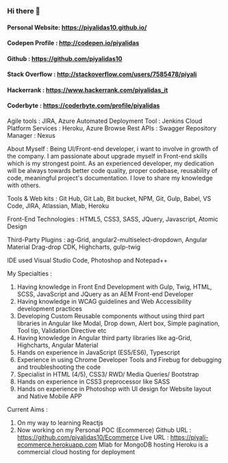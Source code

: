 ### Hi there 👋

#### Personal Website: https://piyalidas10.github.io/
#### Codepen Profile : http://codepen.io/piyalidas 
#### Github : https://github.com/piyalidas10
#### Stack Overflow : http://stackoverflow.com/users/7585478/piyali
#### Hackerrank : https://www.hackerrank.com/piyalidas_it
#### Coderbyte : https://coderbyte.com/profile/piyalidas

Agile tools :  JIRA, Azure
Automated Deployment Tool : Jenkins
Cloud Platform Services : Heroku, Azure
Browse Rest APIs : Swagger
Repository Manager : Nexus

About Myself :
Being UI/Front-end developer, i want to involve in growth of the company. I am  passionate about upgrade myself in Front-end skills which is my strongest point. As an experienced developer, my dedication will be always towards better code quality, proper codebase, reusability of code, meaningful project's documentation. I love to share my knowledge with others.

Tools & Web kits :
Git Hub, Git Lab, Bit bucket, NPM, Git, Gulp, Babel, VS Code, JIRA, Atlassian, Mlab, Heroku

Front-End Technologies :
HTML5, CSS3, SASS, JQuery, Javascript, Atomic Design

Third-Party Plugins : 
ag-Grid, angular2-multiselect-dropdown, Angular Material Drag-drop CDK, Highcharts, gulp-twig

IDE used 
Visual Studio Code, Photoshop and Notepad++

My Specialties : 
1. Having knowledge in Front End Development with Gulp, Twig, HTML, SCSS, JavaScript and JQuery as an AEM Front-end Developer
2. Having knowledge in WCAG guidelines and Web Accessibility development practices
3. Developing Custom Reusable components without using third part libraries in Angular like Modal, Drop down, Alert box, Simple pagination, Tool tip, Validation Directive etc
4. Having knowledge in Angular third party libraries like ag-Grid, Highcharts, Angular Material
5. Hands on experience in JavaScript (ES5/ES6), Typescript
6. Experience in using Chrome Developer Tools and Firebug for debugging and troubleshooting the code
7. Specialist in HTML (4/5), CSS3/ RWD/ Media Queries/ Bootstrap
8. Hands on experience in CSS3 preprocessor like SASS
9. Hands on experience in Photoshop with UI design for Website layout and Native Mobile APP

Current Aims : 
1. On my way to learning Reactjs
2. Now working on my Personal POC (Ecommerce) 
       Github URL : https://github.com/piyalidas10/Ecommerce
       Live URL : https://piyali-ecommerce.herokuapp.com
       Mlab for MongoDB hosting
       Heroku is a commercial cloud hosting for deployment
